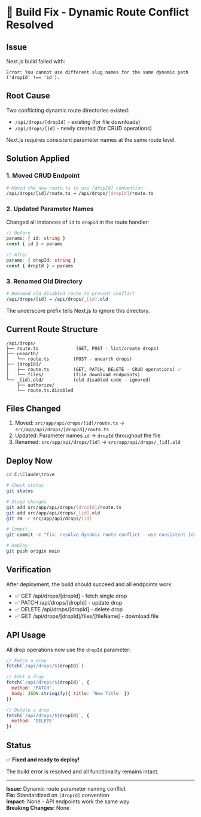 # 🔧 Build Fix - Dynamic Route Conflict Resolved

## Issue
Next.js build failed with:
```
Error: You cannot use different slug names for the same dynamic path ('dropId' !== 'id').
```

## Root Cause
Two conflicting dynamic route directories existed:
- `/api/drops/[dropId]` - existing (for file downloads)
- `/api/drops/[id]` - newly created (for CRUD operations)

Next.js requires consistent parameter names at the same route level.

## Solution Applied

### 1. Moved CRUD Endpoint
```bash
# Moved the new route.ts to use [dropId] convention
/api/drops/[id]/route.ts → /api/drops/[dropId]/route.ts
```

### 2. Updated Parameter Names
Changed all instances of `id` to `dropId` in the route handler:
```typescript
// Before
params: { id: string }
const { id } = params

// After
params: { dropId: string }
const { dropId } = params
```

### 3. Renamed Old Directory
```bash
# Renamed old disabled route to prevent conflict
/api/drops/[id] → /api/drops/_[id].old
```

The underscore prefix tells Next.js to ignore this directory.

## Current Route Structure

```
/api/drops/
├── route.ts              (GET, POST - list/create drops)
├── unearth/
│   └── route.ts         (POST - unearth drops)
├── [dropId]/
│   ├── route.ts         (GET, PATCH, DELETE - CRUD operations) ✅
│   └── files/           (file download endpoints)
└── _[id].old/           (old disabled code - ignored)
    ├── authorize/
    └── route.ts.disabled
```

## Files Changed
1. Moved: `src/app/api/drops/[id]/route.ts` → `src/app/api/drops/[dropId]/route.ts`
2. Updated: Parameter names `id` → `dropId` throughout the file
3. Renamed: `src/app/api/drops/[id]` → `src/app/api/drops/_[id].old`

## Deploy Now

```bash
cd C:\Claude\trove

# Check status
git status

# Stage changes
git add src/app/api/drops/[dropId]/route.ts
git add src/app/api/drops/_[id].old
git rm -r src/app/api/drops/[id]

# Commit
git commit -m "fix: resolve dynamic route conflict - use consistent [dropId] parameter"

# Deploy
git push origin main
```

## Verification

After deployment, the build should succeed and all endpoints work:
- ✅ GET /api/drops/[dropId] - fetch single drop
- ✅ PATCH /api/drops/[dropId] - update drop
- ✅ DELETE /api/drops/[dropId] - delete drop
- ✅ GET /api/drops/[dropId]/files/[fileName] - download file

## API Usage

All drop operations now use the `dropId` parameter:

```javascript
// Fetch a drop
fetch(`/api/drops/${dropId}`)

// Edit a drop  
fetch(`/api/drops/${dropId}`, {
  method: 'PATCH',
  body: JSON.stringify({ title: 'New Title' })
})

// Delete a drop
fetch(`/api/drops/${dropId}`, {
  method: 'DELETE'
})
```

## Status
✅ **Fixed and ready to deploy!**

The build error is resolved and all functionality remains intact.

---

**Issue:** Dynamic route parameter naming conflict  
**Fix:** Standardized on `[dropId]` convention  
**Impact:** None - API endpoints work the same way  
**Breaking Changes:** None
